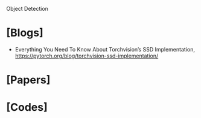 Object Detection

# [Blogs]
+ Everything You Need To Know About Torchvision’s SSD Implementation, https://pytorch.org/blog/torchvision-ssd-implementation/

# [Papers]

# [Codes]
